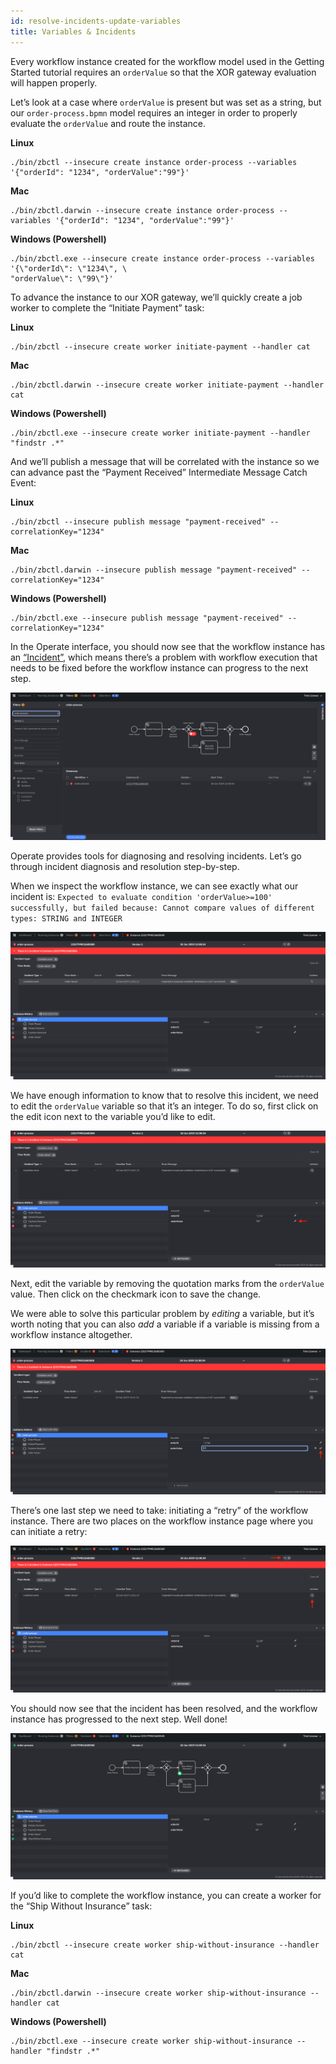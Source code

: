 ```yaml
---
id: resolve-incidents-update-variables
title: Variables & Incidents
---
```


Every workflow instance created for the workflow model used in the Getting Started tutorial requires an `orderValue` so that the XOR gateway evaluation will happen properly. 

Let’s look at a case where `orderValue` is present but was set as a string, but our `order-process.bpmn` model requires an integer in order to properly evaluate the `orderValue` and route the instance. 

**Linux**

```
./bin/zbctl --insecure create instance order-process --variables '{"orderId": "1234", "orderValue":"99"}'
```

**Mac** 

```
./bin/zbctl.darwin --insecure create instance order-process --variables '{"orderId": "1234", "orderValue":"99"}'
```

**Windows (Powershell)**

```
./bin/zbctl.exe --insecure create instance order-process --variables '{\"orderId\": \"1234\", \
"orderValue\": \"99\"}'
```

To advance the instance to our XOR gateway, we’ll quickly create a job worker to complete the “Initiate Payment” task: 

**Linux**

```
./bin/zbctl --insecure create worker initiate-payment --handler cat
```


**Mac**

```
./bin/zbctl.darwin --insecure create worker initiate-payment --handler cat
```


**Windows (Powershell)**

```
./bin/zbctl.exe --insecure create worker initiate-payment --handler "findstr .*"
```

And we’ll publish a message that will be correlated with the instance so we can advance past the “Payment Received” Intermediate Message Catch Event: 

**Linux**
```
./bin/zbctl --insecure publish message "payment-received" --correlationKey="1234"
```

**Mac**

```
./bin/zbctl.darwin --insecure publish message "payment-received" --correlationKey="1234"
```

**Windows (Powershell)**

```
./bin/zbctl.exe --insecure publish message "payment-received" --correlationKey="1234"
```

In the Operate interface, you should now see that the workflow instance has an [“Incident”](/reference/incidents.html), which means there’s a problem with workflow execution that needs to be fixed before the workflow instance can progress to the next step. 

![operate-incident-workflow-view](./img/Operate-Workflow-View-Incident.png)

Operate provides tools for diagnosing and resolving incidents. Let’s go through incident diagnosis and resolution step-by-step. 

When we inspect the workflow instance, we can see exactly what our incident is: `Expected to evaluate condition 'orderValue>=100' successfully, but failed because: Cannot compare values of different types: STRING and INTEGER`

![operate-incident-instance-view](./img/Operate-View-Instance-Incident.png)

We have enough information to know that to resolve this incident, we need to edit the `orderValue` variable so that it’s an integer. To do so, first click on the edit icon next to the variable you’d like to edit. 

![operate-incident-edit-variable](./img/Operate-View-Instance-Edit-Icon.png)

Next, edit the variable by removing the quotation marks from the `orderValue` value. Then click on the checkmark icon to save the change. 

We were able to solve this particular problem by _editing_ a variable, but it’s worth noting that you can also _add_ a variable if a variable is missing from a workflow instance altogether. 

![operate-incident-save-variable-edit](./img/Operate-View-Instance-Save-Var-Edit.png)

There’s one last step we need to take: initiating a “retry” of the workflow instance. There are two places on the workflow instance page where you can initiate a retry:

![operate-retry-instance](./img/Operate-Workflow-Retry-Incident.png)

You should now see that the incident has been resolved, and the workflow instance has progressed to the next step. Well done! 

![operate-incident-resolved-instance-view](./img/Operate-Incident-Resolved.png)

If you’d like to complete the workflow instance, you can create a worker for the “Ship Without Insurance” task: 

**Linux**

```
./bin/zbctl --insecure create worker ship-without-insurance --handler cat
```

**Mac**

```
./bin/zbctl.darwin --insecure create worker ship-without-insurance --handler cat
```

**Windows (Powershell)**

```
./bin/zbctl.exe --insecure create worker ship-without-insurance --handler "findstr .*"
```
